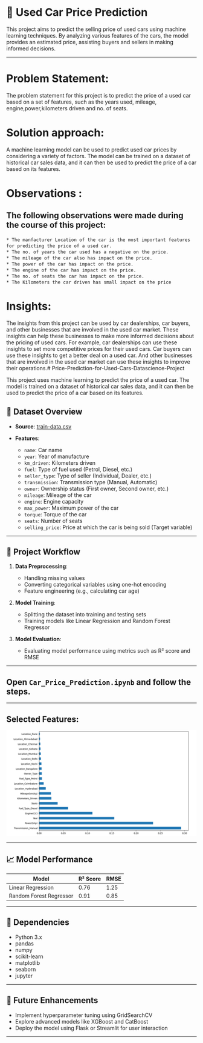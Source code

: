 # 🚗 Used Car Price Prediction

This project aims to predict the selling price of used cars using machine learning techniques. By analyzing various features of the cars, the model provides an estimated price, assisting buyers and sellers in making informed decisions.

---

# Problem Statement:

The problem statement for this project is to predict the price of a used car based on a set of features, such as the years used, mileage, engine,power,kilometers driven and no. of seats.

# Solution approach:

A machine learning model can be used to predict used car prices by considering a variety of factors. The model can be trained on a dataset of historical car sales data, and it can then be used to predict the price of a car based on its features.

# Observations :

## The following observations were made during the course of this project:

    * The manfacturer Location of the car is the most important features for predicting the price of a used car.
    * The no. of years the car used has a negative on the price.
    * The mileage of the car also has impact on the price.
    * The power of the car has impact on the price.
    * The engine of the car has impact on the price.
    * The no. of seats the car has impact on the price.
    * The Kilometers the car driven has small impact on the price

# Insights:

The insights from this project can be used by car dealerships, car buyers, and other businesses that are involved in the used car market. These insights can help these businesses to make more informed decisions about the pricing of used cars. For example, car dealerships can use these insights to set more competitive prices for their used cars. Car buyers can use these insights to get a better deal on a used car. And other businesses that are involved in the used car market can use these insights to improve their operations.# Price-Prediction-for-Used-Cars-Datascience-Project

This project uses machine learning to predict the price of a used car. The model is trained on a dataset of historical car sales data, and it can then be used to predict the price of a car based on its features.

## 📁 Dataset Overview

* **Source**: [train-data.csv](https://github.com/MAHFUZATUL-BUSHRA/Car_Price_Prediction/blob/main/train-data.csv)
* **Features**:

  * `name`: Car name
  * `year`: Year of manufacture
  * `km_driven`: Kilometers driven
  * `fuel`: Type of fuel used (Petrol, Diesel, etc.)
  * `seller_type`: Type of seller (Individual, Dealer, etc.)
  * `transmission`: Transmission type (Manual, Automatic)
  * `owner`: Ownership status (First owner, Second owner, etc.)
  * `mileage`: Mileage of the car
  * `engine`: Engine capacity
  * `max_power`: Maximum power of the car
  * `torque`: Torque of the car
  * `seats`: Number of seats
  * `selling_price`: Price at which the car is being sold (Target variable)

---

## 🧠 Project Workflow

1. **Data Preprocessing**:

   * Handling missing values
   * Converting categorical variables using one-hot encoding
   * Feature engineering (e.g., calculating car age)

2. **Model Training**:

   * Splitting the dataset into training and testing sets
   * Training models like Linear Regression and Random Forest Regressor

3. **Model Evaluation**:

   * Evaluating model performance using metrics such as R² score and RMSE

---
## Open `Car_Price_Prediction.ipynb` and follow the steps.

---

## Selected Features:
![Features](https://github.com/MAHFUZATUL-BUSHRA/Car_Price_Prediction/blob/main/Features.png)

--- 

## 📈 Model Performance

| Model                   | R² Score | RMSE |
| ----------------------- | -------- | ---- |
| Linear Regression       | 0.76     | 1.25 |
| Random Forest Regressor | 0.91     | 0.85 |


---



## 🔧 Dependencies

* Python 3.x
* pandas
* numpy
* scikit-learn
* matplotlib
* seaborn
* jupyter

---

## 📌 Future Enhancements

* Implement hyperparameter tuning using GridSearchCV
* Explore advanced models like XGBoost and CatBoost
* Deploy the model using Flask or Streamlit for user interaction

---




